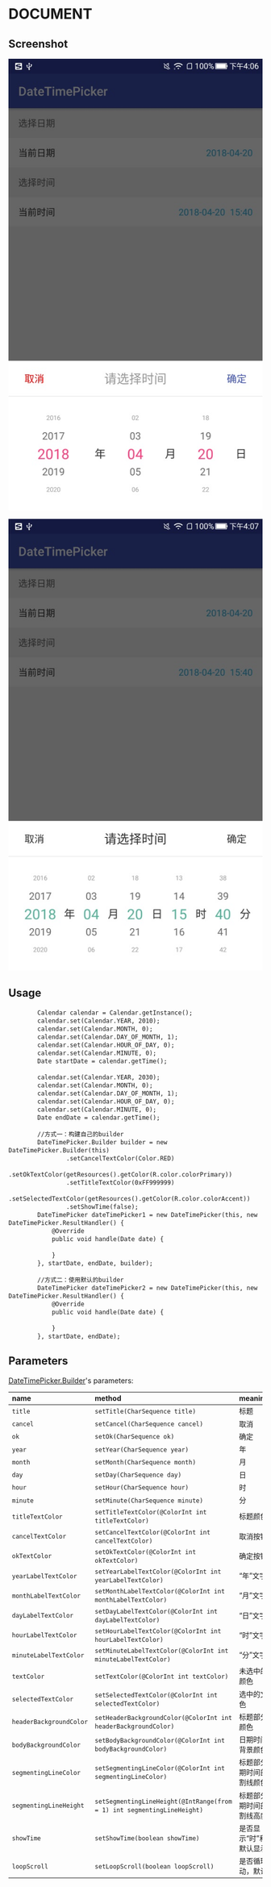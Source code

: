 # DOCUMENT

## Screenshot

![](../capture/DateTimePicker01.jpg)  

![](../capture/DateTimePicker02.jpg)


## Usage
```
        Calendar calendar = Calendar.getInstance();
        calendar.set(Calendar.YEAR, 2010);
        calendar.set(Calendar.MONTH, 0);
        calendar.set(Calendar.DAY_OF_MONTH, 1);
        calendar.set(Calendar.HOUR_OF_DAY, 0);
        calendar.set(Calendar.MINUTE, 0);
        Date startDate = calendar.getTime();

        calendar.set(Calendar.YEAR, 2030);
        calendar.set(Calendar.MONTH, 0);
        calendar.set(Calendar.DAY_OF_MONTH, 1);
        calendar.set(Calendar.HOUR_OF_DAY, 0);
        calendar.set(Calendar.MINUTE, 0);
        Date endDate = calendar.getTime();
        
        //方式一：构建自己的builder
        DateTimePicker.Builder builder = new DateTimePicker.Builder(this)
                .setCancelTextColor(Color.RED)
                .setOkTextColor(getResources().getColor(R.color.colorPrimary))
                .setTitleTextColor(0xFF999999)
                .setSelectedTextColor(getResources().getColor(R.color.colorAccent))
                .setShowTime(false);
        DateTimePicker dateTimePicker1 = new DateTimePicker(this, new DateTimePicker.ResultHandler() {
            @Override
            public void handle(Date date) {
               
            }
        }, startDate, endDate, builder);

        //方式二：使用默认的builder
        DateTimePicker dateTimePicker2 = new DateTimePicker(this, new DateTimePicker.ResultHandler() {
            @Override
            public void handle(Date date) {
                
            }
        }, startDate, endDate);
```

## Parameters
[DateTimePicker.Builder](../DateTimePickerLibrary/src/main/java/jsc/lib/datetimepicker/widget/DateTimePicker.java)'s parameters:

| name | method | meaning |
| :--- | :--- | :--- |
| ```title``` | ```setTitle(CharSequence title)``` | 标题 |
| ```cancel``` | ```setCancel(CharSequence cancel)``` | 取消 |
| ```ok``` | ```setOk(CharSequence ok)``` | 确定 |
| ```year``` | ```setYear(CharSequence year)``` | 年 |
| ```month``` | ```setMonth(CharSequence month)``` | 月 |
| ```day``` | ```setDay(CharSequence day)``` | 日 |
| ```hour``` | ```setHour(CharSequence hour)``` | 时 |
| ```minute``` | ```setMinute(CharSequence minute)``` | 分 |
| ```titleTextColor``` | ```setTitleTextColor(@ColorInt int titleTextColor)``` | 标题颜色 |
| ```cancelTextColor``` | ```setCancelTextColor(@ColorInt int cancelTextColor)``` | 取消按钮颜色 |
| ```okTextColor``` | ```setOkTextColor(@ColorInt int okTextColor)``` | 确定按钮颜色 |
| ```yearLabelTextColor``` | ```setYearLabelTextColor(@ColorInt int yearLabelTextColor)``` | “年”文字颜色 |
| ```monthLabelTextColor``` | ```setMonthLabelTextColor(@ColorInt int monthLabelTextColor)``` | “月”文字颜色 |
| ```dayLabelTextColor``` | ```setDayLabelTextColor(@ColorInt int dayLabelTextColor)``` | “日”文字颜色 |
| ```hourLabelTextColor``` | ```setHourLabelTextColor(@ColorInt int hourLabelTextColor)``` |  “时”文字颜色|
| ```minuteLabelTextColor``` | ```setMinuteLabelTextColor(@ColorInt int minuteLabelTextColor)``` | “分”文字颜色 |
| ```textColor``` | ```setTextColor(@ColorInt int textColor)``` | 未选中的文字颜色 |
| ```selectedTextColor``` | ```setSelectedTextColor(@ColorInt int selectedTextColor)``` | 选中的文字颜色 |
| ```headerBackgroundColor``` | ```setHeaderBackgroundColor(@ColorInt int headerBackgroundColor)``` | 标题部分背景颜色 |
| ```bodyBackgroundColor``` | ```setBodyBackgroundColor(@ColorInt int bodyBackgroundColor)``` | 日期时间部分背景颜色 |
| ```segmentingLineColor``` | ```setSegmentingLineColor(@ColorInt int segmentingLineColor)``` | 标题部分与日期时间部分分割线颜色 |
| ```segmentingLineHeight``` | ```setSegmentingLineHeight(@IntRange(from = 1) int segmentingLineHeight)``` | 标题部分与日期时间部分分割线高度 |
| ```showTime``` | ```setShowTime(boolean showTime)``` | 是否显示“时”和“分”，默认显示 |
| ```loopScroll``` | ```setLoopScroll(boolean loopScroll)``` | 是否循环滚动，默认否 |
